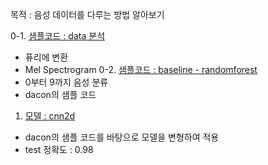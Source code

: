 목적 : 음성 데이터를 다루는 방법 알아보기

0-1. [샘플코드 : data 분석](https://github.com/ttogle918/AI_practice/blob/main/dacon_%EC%9D%8C%EC%84%B1_%EB%B6%84%EB%A5%98_%EA%B2%BD%EC%A7%84%EB%8C%80%ED%9A%8C/data_%EB%B6%84%EC%84%9D.ipynb)
  - 퓨리에 변환
  - Mel Spectrogram
0-2. [샘플코드 : baseline - randomforest](https://github.com/ttogle918/AI_practice/blob/main/dacon_%EC%9D%8C%EC%84%B1_%EB%B6%84%EB%A5%98_%EA%B2%BD%EC%A7%84%EB%8C%80%ED%9A%8C/baseline_randomforest.ipynb)
  - 0부터 9까지 음성 분류
  - dacon의 샘플 코드
1. [모델 : cnn2d](https://github.com/ttogle918/AI_practice/blob/main/dacon_%EC%9D%8C%EC%84%B1_%EB%B6%84%EB%A5%98_%EA%B2%BD%EC%A7%84%EB%8C%80%ED%9A%8C/cnn2d.ipynb)
  - dacon의 샘플 코드를 바탕으로 모델을 변형하여 적용
  - test 정확도 : 0.98 
